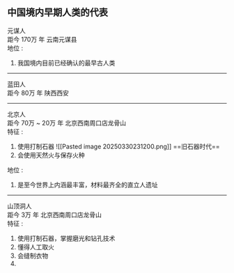 ## 中国境内早期人类的代表

元谋人 \
距今 170万 年 云南元谋县\
地位 :
1. 我国境内目前已经确认的最早古人类

---

蓝田人 \
距今 80万 年 陕西西安

---

北京人 \
距今 70万 ~ 20万 年 北京西南周口店龙骨山 \
特征 :
1. 使用打制石器 ![[Pasted image 20250330231200.png]] ==旧石器时代==
2. 会使用天然火与保存火种

地位 :
1. 是至今世界上内涵最丰富，材料最齐全的直立人遗址

---
山顶洞人 \
距今 3万 年 北京西南周口店龙骨山 \
特征 :
1. 使用打制石器，掌握磨光和钻孔技术
2. 懂得人工取火
3. 会缝制衣物
4. 